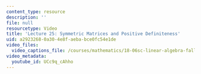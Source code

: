```yaml
---
content_type: resource
description: ''
file: null
resourcetype: Video
title: 'Lecture 25: Symmetric Matrices and Positive Definiteness'
uid: a2923268-0a30-4e8f-aeba-bce0fc54e1de
video_files:
  video_captions_file: /courses/mathematics/18-06sc-linear-algebra-fall-2011/positive-definite-matrices-and-applications/symmetric-matrices-and-positive-definiteness/lecture-25-symmetric-matrices-and-positive-definiteness/UCc9q_cAhho.vtt
video_metadata:
  youtube_id: UCc9q_cAhho
---
```


